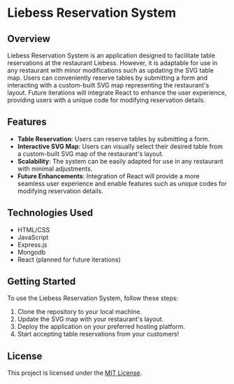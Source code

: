 # Liebess Reservation System

## Overview

Liebess Reservation System is an application designed to facilitate table reservations at the restaurant Liebess. However, it is adaptable for use in any restaurant with minor modifications such as updating the SVG table map. Users can conveniently reserve tables by submitting a form and interacting with a custom-built SVG map representing the restaurant's layout. Future iterations will integrate React to enhance the user experience, providing users with a unique code for modifying reservation details.

## Features

- **Table Reservation**: Users can reserve tables by submitting a form.
- **Interactive SVG Map**: Users can visually select their desired table from a custom-built SVG map of the restaurant's layout.
- **Scalability**: The system can be easily adapted for use in any restaurant with minimal adjustments.
- **Future Enhancements**: Integration of React will provide a more seamless user experience and enable features such as unique codes for modifying reservation details.

## Technologies Used

- HTML/CSS
- JavaScript
- Express.js
- Mongodb
- React (planned for future iterations)

## Getting Started

To use the Liebess Reservation System, follow these steps:

1. Clone the repository to your local machine.
2. Update the SVG map with your restaurant's layout.
3. Deploy the application on your preferred hosting platform.
4. Start accepting table reservations from your customers!


## License

This project is licensed under the [MIT License](https://opensource.org/licenses/MIT).